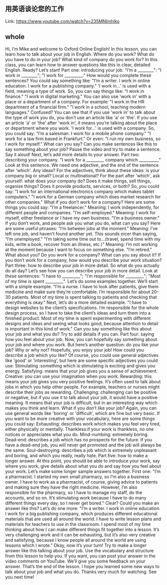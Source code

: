 ## 用英语谈论您的工作

Link: https://www.youtube.com/watch?v=235MNImhIko

## whole 
Hi, I’m Mike and welcome to Oxford Online English!
In this lesson, you can learn how to talk about your job in English.
Where do you work?
What do you have to do in your job?
What kind of company do you work for?
In this class, you can learn how to answer questions like this in clear, detailed English.
Ready?
Let’s start!
Part one: introducing your job.
"I’m a ________": "I work in ________"; "I work for _________."
How would you complete these sentences?
You could say something like:
"I’m a writer.
I work in online education.
I work for a publishing company."
'I work in...' is used with a field, meaning a type of work.
So, you can say things like:
"I work in finance."
"I work in digital marketing."
You can also use 'work in' with a place or a department of a company.
For example:
"I work in the HR department of a financial firm."
"I work in a school, teaching modern languages."
Confused?
You can see that if you use 'work in' to talk about the type of work you do, you don’t
use an article like 'a' or 'the'.
If you use an article 'a' or 'the' after 'work in', it means you’re talking about the place
or department where you work.
'I work for…' is used with a company.
So, you could say:
"I’m a salesman.
I work for a mobile phone company."
"I work for a law firm based in Frankfurt."
Or even: "I run my own business, so I work for myself."
What can you say?
Can you make sentences like this to say something about your job?
Pause the video and try to make a sentence.
Say it aloud!
Next, let’s add more details to your answer.
Part two: describing your company.
"I work for a _________ company which __________"
Look at this sentence.
We need one adjective, and the end of the sentence after 'which'.
Any ideas?
For the adjectives, think about these ideas: is your company big or small?
Local or multinational?
For the part after 'which', ask yourself: what does your company do?
Does it make things, sell things, organise things?
Does it provide products, services, or both?
So, you could say:
"I work for an international electronics company which makes tablet computers."
"I work for a German company which does market research for other companies."
What if you don’t work for a company?
Here are some things you could say:
"I’m a freelancer."
Meaning: I work independently, for different people and companies.
"I’m self-employed."
Meaning: I work for myself, either freelance or I have my own business.
"I’m a business owner."
If you don’t work, and people ask you what you do, what can you say?
Here are some useful phrases:
"I’m between jobs at the moment."
Meaning: I’ve left one job, and haven’t found another yet.
This sounds nicer than saying, “I’m unemployed.”
"I’m taking some time out to…(travel, spend time with my kids, write a book, recover
from an illness, etc.)"
Meaning: I’m not working at the moment because I want to focus on something else.
"I’m retired."
What about you?
Do you work for a company?
What can you say about it?
If you don’t work for a company, how would you describe your work situation?
Part three: how to describe your job in more detail.
So what do you actually do all day?
Let’s see how you can describe your job in more detail.
Look at these sentences:
"I have to _________"; "I’m responsible for _________"; "Most of my time is spent
_________".
Let’s do some examples together.
We’ll start with a simple example.
"I’m a nurse.
I have to look after patients, give them medicine and make sure they’re comfortable.
I’m responsible for about 20-30 patients.
Most of my time is spent talking to patients and checking that everything is okay."
Next, let’s do a more detailed example.
"I have to design websites to the client’s specifications.
I’m responsible for the whole design process, so I have to take the client’s ideas and
turn them into a finished product.
Most of my time is spent experimenting with different designs and ideas and seeing what
looks good, because attention to detail is important in this kind of work."
Can you say something like this about your job and what you do?
Try to add details if you can.
Part four: saying how you feel about your job.
Now, you can hopefully say something about your job and where you work.
But here’s another question: do you like your job?
Why or why not?
Hopefully, you enjoy your job!
How could you describe a job which you like?
Of course, you could use general adjectives like 'good' or 'interesting', but here are
some specific adjectives you could use:
Stimulating :something which is stimulating is exciting and gives you energy.
Satisfying: means that your job gives you a sense of achievement.
Creative: you can use your imagination when you work.
Rewarding: this means your job gives you very positive feelings.
It’s often used to talk about jobs in which you help other people.
For example, teachers or nurses might describe their jobs as rewarding.
Challenging: challenging can be positive or negative, but if you use it to talk about
your job, it would have a positive meaning.
It means that your job is difficult, but in an interesting way which makes you think and
learn.
What if you don’t like your job?
Again, you can use general words like 'boring' or 'difficult', which are fine but very basic.
If you want to be more creative with your vocabulary, here are some things you could
say:
Exhausting: describes work which makes you feel very tired, either physically or mentally.
Thankless:if your work is thankless, no one notices or appreciates what you do.
Mind-numbing: extremely boring.
Dead-end: describes a job which has no prospects for the future.
If you have a dead-end job, you will never get promoted and the job will always be the
same.
Soul-destroying: describes a job which is extremely unpleasant and boring, and which
you really, really hate.
Part five: how to make a longer answer.
At this point, you should be able to introduce your work, say where you work, give details
about what you do and say how you feel about your work.
Let’s make some longer sample answers together.
First one:
"I’m a pharmacist.
I started my own small pharmacy, so I’m also a business owner.
I have to work as a pharmacist, of course, giving advice to patients and making sure
they have the right medicine.
However, I’m also responsible for the pharmacy, so I have to manage my staff, do the accounts,
and so on.
It’s stimulating work because I have to do many different things every day, so I never
get bored."
Clear?
Could you make an answer like this?
Let’s do one more:
"I’m a writer.
I work in online education.
I work for a big publishing company, which produces different educational materials that
are used all around the world.
I have to write lesson plans and materials for teachers to use in the classroom.
I spend most of my time thinking about how I can make different things fit together into
a lesson.
It’s very challenging work and it can be exhausting, but it’s also very creative
and satisfying, because I know people all around the world are using lessons which I
wrote."
Okay, now it’s your turn!
Try to make a longer answer like this talking about your job.
Use the vocabulary and structure from this lesson to help you.
If you want, you can post your answer in the video comments on YouTube.
We’ll give you some feedback on your answer.
That’s the end of the lesson.
I hope you learned some new ways to talk about your job and what you do.
Thanks very much for watching.
See you next time!
